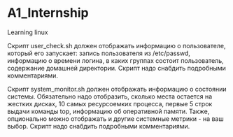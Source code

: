 # A1_Internship
Learning linux

Скрипт user_check.sh должен отображать информацию о пользователе, который его запускает: запись пользователя из /etc/passwd, информацию о времени логина, в каких группах состоит пользователь, содержание домашней директории. Скрипт надо снабдить подробными комментариями.

Cкрипт system_monitor.sh должен отображать информацию о состоянии системы. Обязательно надо отобразить, сколько места остается на жестких дисках, 10 самых ресурсоемких процесса, первые 5 строк выдачи команды top, информацию об оперативной памяти. Также, опционально можно отображать и другие системные метрики - на ваш выбор. Скрипт надо снабдить подробными комментариями.
